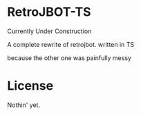 # RetroJBOT-TS

Currently Under Construction 


A complete rewrite of retrojbot. written in TS


because the other one was painfully messy

# License 
Nothin' yet.
